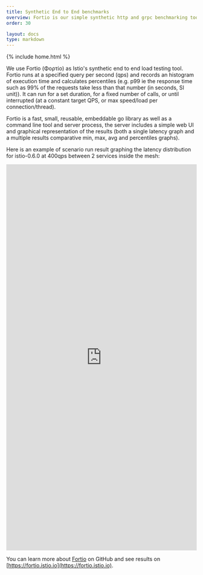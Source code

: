 ```yaml
---
title: Synthetic End to End benchmarks
overview: Fortio is our simple synthetic http and grpc benchmarking tool.
order: 30

layout: docs
type: markdown
---
```

{% include home.html %}

We use Fortio (Φορτίο) as Istio's synthetic end to end load testing tool. Fortio runs at a specified query per second (qps) and records an histogram of execution time and calculates percentiles (e.g. p99 ie the response time such as 99% of the requests take less than that number (in seconds, SI unit)). It can run for a set duration, for a fixed number of calls, or until interrupted (at a constant target QPS, or max speed/load per connection/thread).

Fortio is a fast, small, reusable, embeddable go library as well as a command line tool and server process, the server includes a simple web UI and graphical representation of the results (both a single latency graph and a multiple results comparative min, max, avg and percentiles graphs).

Here is an example of scenario run result graphing the latency distribution for istio-0.6.0 at 400qps between 2 services inside the mesh:

<iframe src="https://fortio.istio.io/browse?url=2018-03-07-164634_0_6_0_400qps_scenario1_with_cache.json" width="100%" height="1024" scrolling="no" frameborder="0"></iframe>


You can learn more about [Fortio](https://github.com/istio/fortio/blob/master/README.md#fortio) on GitHub and see results on [https://fortio.istio.io](https://fortio.istio.io).

